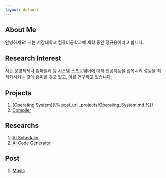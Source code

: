 ```yaml
---
layout: default
---
```


## About Me

안녕하세요! 저는 서강대학교 컴퓨터공학과에 재학 중인 정규용이라고 합니다.

## Research Interest

저는 운영체제나 컴파일러 등 시스템 소프트웨어에 대해 인공지능을 접목시켜 성능을 최적화시키는 것에 흥미를 갖고 있고, 이를 연구하고 있습니다.

## Projects

1. [Operating System]({% post_url _projects/Operating_System.md %})
2. [Compiler](./_projects/Compiler.md)

## Researchs

1. [AI Scheduler](./_researchs/AI_Scheduler.md)
2. [AI Code Generator](./_researchs/AI_Code_Generator.md)

## Post

1. [Music](./_posts/music/index.md)

<!--
## Publications

1. F.Bar, J.Doe: Effects of having a placeholder of a name
2. S.Holmes, J.Watson: Consequences of living with a sociopath in London

## Typography

This is a [link](http://google.com). Something *italics* and something **bold**.

Here is a table

Year | Award | Category
-----|-------|--------
2014 | Emmy  | Won Outstanding Lead Actor in a miniseries or a movie
2015 | BAFTA | Nominated for Best Leading Actor for Sherlock
2014 | Satellite | Won Best Actor miniseries or television film

Here is a horizontal rule

---

Here is a blockquote

> To a great mind, nothing is little

## References

* Foo Bar: Head of Department, Placeholder Names, Lorem
* John Doe: Associate Professor, Department of Computer Science, Ipsum

-->